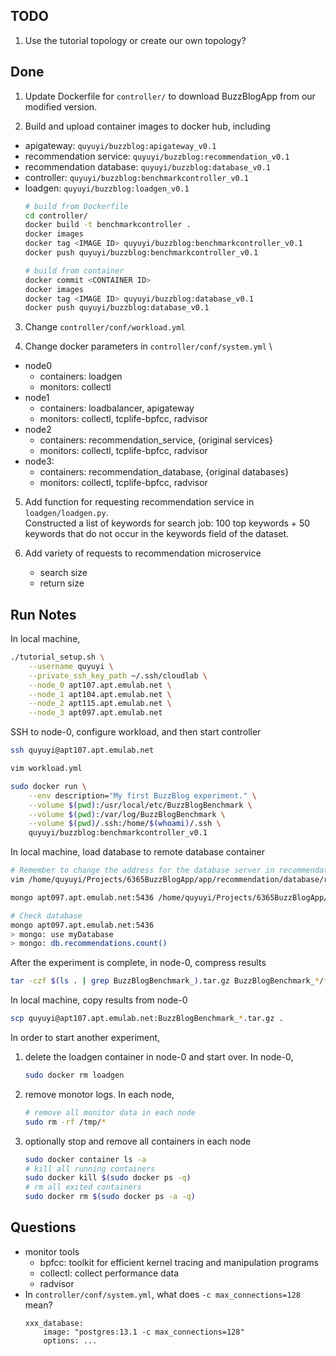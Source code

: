 ## TODO
1. Use the tutorial topology or create our own topology?


## Done
1. Update Dockerfile for `controller/` to download BuzzBlogApp from our modified version.

2. Build and upload container images to docker hub, including
- apigateway: `quyuyi/buzzblog:apigateway_v0.1`
- recommendation service: `quyuyi/buzzblog:recommendation_v0.1`
- recommendation database: `quyuyi/buzzblog:database_v0.1`
- controller: `quyuyi/buzzblog:benchmarkcontroller_v0.1`
- loadgen: `quyuyi/buzzblog:loadgen_v0.1`
    ```bash
    # build from Dockerfile
    cd controller/
    docker build -t benchmarkcontroller .
    docker images
    docker tag <IMAGE ID> quyuyi/buzzblog:benchmarkcontroller_v0.1
    docker push quyuyi/buzzblog:benchmarkcontroller_v0.1

    # build from container
    docker commit <CONTAINER ID>
    docker images
    docker tag <IMAGE ID> quyuyi/buzzblog:database_v0.1
    docker push quyuyi/buzzblog:database_v0.1
    ```

3. Change `controller/conf/workload.yml`

4. Change docker parameters in `controller/conf/system.yml` \
- node0
    - containers: loadgen
    - monitors: collectl
- node1
    - containers: loadbalancer, apigateway
    - monitors: collectl, tcplife-bpfcc, radvisor
- node2
    - containers: recommendation_service, {original services}
    - monitors: collectl, tcplife-bpfcc, radvisor
- node3:
    - containers: recommendation_database, {original databases}
    - monitors: collectl, tcplife-bpfcc, radvisor

5. Add function for requesting recommendation service in `loadgen/loadgen.py`. \
Constructed a list of keywords for search job: 100 top keywords + 50 keywords that do not occur in the keywords field of the dataset.

6. Add variety of requests to recommendation microservice
    - search size
    - return size


## Run Notes
In local machine,
```bash
./tutorial_setup.sh \
    --username quyuyi \
    --private_ssh_key_path ~/.ssh/cloudlab \
    --node_0 apt107.apt.emulab.net \
    --node_1 apt104.apt.emulab.net \
    --node_2 apt115.apt.emulab.net \
    --node_3 apt097.apt.emulab.net
```


SSH to node-0, configure workload, and then start controller
```bash
ssh quyuyi@apt107.apt.emulab.net

vim workload.yml

sudo docker run \
    --env description="My first BuzzBlog experiment." \
    --volume $(pwd):/usr/local/etc/BuzzBlogBenchmark \
    --volume $(pwd):/var/log/BuzzBlogBenchmark \
    --volume $(pwd)/.ssh:/home/$(whoami)/.ssh \
    quyuyi/buzzblog:benchmarkcontroller_v0.1
```


In local machine, load database to remote database container
```bash
# Remember to change the address for the database server in recommendation.js
vim /home/quyuyi/Projects/6365BuzzBlogApp/app/recommendation/database/recommendation.js

mongo apt097.apt.emulab.net:5436 /home/quyuyi/Projects/6365BuzzBlogApp/app/recommendation/database/recommendation.js

# Check database
mongo apt097.apt.emulab.net:5436
> mongo: use myDatabase
> mongo: db.recommendations.count()
```


After the experiment is complete, in node-0, compress results
```bash
tar -czf $(ls . | grep BuzzBlogBenchmark_).tar.gz BuzzBlogBenchmark_*/*
```


In local machine, copy results from node-0
```bash
scp quyuyi@apt107.apt.emulab.net:BuzzBlogBenchmark_*.tar.gz .
```


In order to start another experiment, 
1. delete the loadgen container in node-0 and start over. In node-0,
    ```bash
    sudo docker rm loadgen
    ```
2. remove monotor logs. In each node,
    ```bash
    # remove all monitor data in each node
    sudo rm -rf /tmp/*
    ```
3. optionally stop and remove all containers in each node
    ```bash
    sudo docker container ls -a
    # kill all running containers
    sudo docker kill $(sudo docker ps -q)
    # rm all exited containers
    sudo docker rm $(sudo docker ps -a -q)
    ```

## Questions
- monitor tools
    - bpfcc: toolkit for efficient kernel tracing and manipulation programs
    - collectl: collect performance data
    - radvisor
- In `controller/conf/system.yml`, what does `-c max_connections=128` mean?
    ```
    xxx_database:
        image: "postgres:13.1 -c max_connections=128"
        options: ...
    ```

